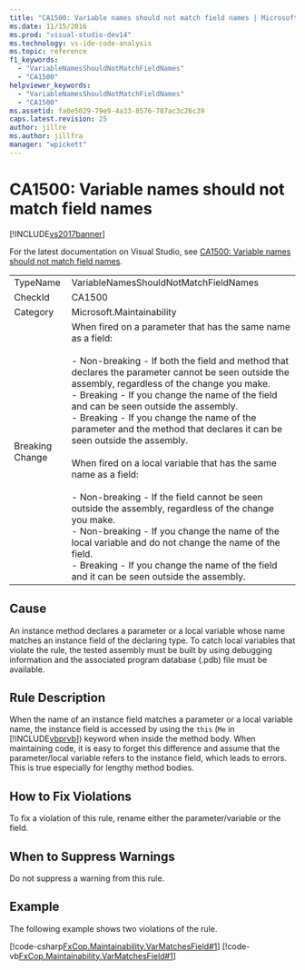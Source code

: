 ```yaml
---
title: "CA1500: Variable names should not match field names | Microsoft Docs"
ms.date: 11/15/2016
ms.prod: "visual-studio-dev14"
ms.technology: vs-ide-code-analysis
ms.topic: reference
f1_keywords:
  - "VariableNamesShouldNotMatchFieldNames"
  - "CA1500"
helpviewer_keywords:
  - "VariableNamesShouldNotMatchFieldNames"
  - "CA1500"
ms.assetid: fa0e5029-79e9-4a33-8576-787ac3c26c39
caps.latest.revision: 25
author: jillre
ms.author: jillfra
manager: "wpickett"
---
```

# CA1500: Variable names should not match field names
[!INCLUDE[vs2017banner](../includes/vs2017banner.md)]

For the latest documentation on Visual Studio, see [CA1500: Variable names should not match field names](/visualstudio/code-quality/ca1500-variable-names-should-not-match-field-names).

|||
|-|-|
|TypeName|VariableNamesShouldNotMatchFieldNames|
|CheckId|CA1500|
|Category|Microsoft.Maintainability|
|Breaking Change|When fired on a parameter that has the same name as a field:<br /><br /> -   Non-breaking - If both the field and method that declares the parameter cannot be seen outside the assembly, regardless of the change you make.<br />-   Breaking - If you change the name of the field and can be seen outside the assembly.<br />-   Breaking - If you change the name of the parameter and the method that declares it can be seen outside the assembly.<br /><br /> When fired on a local variable that has the same name as a field:<br /><br /> -   Non-breaking - If the field cannot be seen outside the assembly, regardless of the change you make.<br />-   Non-breaking - If you change the name of the local variable and do not change the name of the field.<br />-   Breaking - If you change the name of the field and it can be seen outside the assembly.|

## Cause
 An instance method declares a parameter or a local variable whose name matches an instance field of the declaring type. To catch local variables that violate the rule, the tested assembly must be built by using debugging information and the associated program database (.pdb) file must be available.

## Rule Description
 When the name of an instance field matches a parameter or a local variable name, the instance field is accessed by using the `this` (`Me` in [!INCLUDE[vbprvb](../includes/vbprvb-md.md)]) keyword when inside the method body. When maintaining code, it is easy to forget this difference and assume that the parameter/local variable refers to the instance field, which leads to errors. This is true especially for lengthy method bodies.

## How to Fix Violations
 To fix a violation of this rule, rename either the parameter/variable or the field.

## When to Suppress Warnings
 Do not suppress a warning from this rule.

## Example
 The following example shows two violations of the rule.

 [!code-csharp[FxCop.Maintainability.VarMatchesField#1](../snippets/csharp/VS_Snippets_CodeAnalysis/FxCop.Maintainability.VarMatchesField/cs/FxCop.Maintainability.VarMatchesField.cs#1)]
 [!code-vb[FxCop.Maintainability.VarMatchesField#1](../snippets/visualbasic/VS_Snippets_CodeAnalysis/FxCop.Maintainability.VarMatchesField/vb/FxCop.Maintainability.VarMatchesField.vb#1)]
